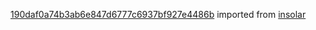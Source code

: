 [190daf0a74b3ab6e847d6777c6937bf927e4486b](https://github.com/insolar/insolar/commit/190daf0a74b3ab6e847d6777c6937bf927e4486b) imported from [insolar](https://github.com/insolar/insolar)
